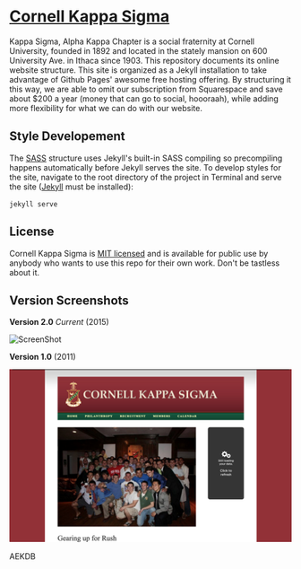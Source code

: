 # [Cornell Kappa Sigma](http://cornellkappasig.com/)

Kappa Sigma, Alpha Kappa Chapter is a social fraternity at Cornell University, founded in 1892 and located in the stately mansion on 600 University Ave. in Ithaca since 1903. This repository documents its online website structure. This site is organized as a Jekyll installation to take advantage of Github Pages' awesome free hosting offering. By structuring it this way, we are able to omit our subscription from Squarespace and save about $200 a year (money that can go to social, hoooraah), while adding more flexibility for what we can do with our website.

## Style Developement

The [SASS](http://sass-lang.com/) structure uses Jekyll's built-in SASS compiling so precompiling happens automatically before Jekyll serves the site. To develop styles for the site, navigate to the root directory of the project in Terminal and serve the site ([Jekyll](http://jekyllrb.com/) must be installed):

```
jekyll serve
```

## License

Cornell Kappa Sigma is [MIT licensed](./LICENSE?raw=true) and is available for public use by anybody who wants to use this repo for their own work. Don't be tastless about it.

## Version Screenshots

**Version 2.0** *Current* (2015)

![ScreenShot](./screenshots/v2_1.png)

**Version 1.0** (2011)

![ScreenShot](./screenshots/v1_1.png)

AEKDB

<!-- Missing Photos: James, Bloodnick, Curtis Wang -->